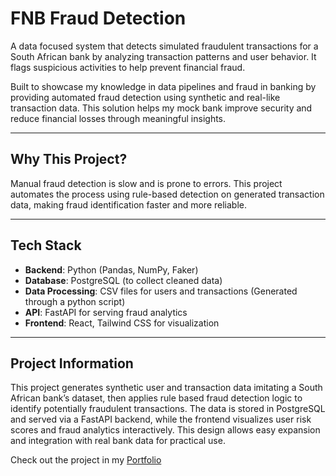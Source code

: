 <h1>FNB Fraud Detection</h1>

<p>
    A data focused system that detects simulated fraudulent transactions for a South African bank by analyzing transaction patterns and user behavior. It flags suspicious activities to help prevent financial fraud.
</p>
<p>
    Built to showcase my knowledge in data pipelines and fraud in banking by providing automated fraud detection using synthetic and real-like transaction data. This solution helps my mock bank improve security and reduce financial losses through meaningful insights.
</p>

<hr>

<h2>Why This Project?</h2>
<p>
    Manual fraud detection is slow and is prone to errors. This project automates the process using rule-based detection on generated transaction data, making fraud identification faster and more reliable.
</p>

<hr>

<h2>Tech Stack</h2>
<ul>
    <li><strong>Backend</strong>: Python (Pandas, NumPy, Faker)</li>
    <li><strong>Database</strong>: PostgreSQL (to collect cleaned data)</li>
    <li><strong>Data Processing</strong>: CSV files for users and transactions (Generated through a python script)</li>
    <li><strong>API</strong>: FastAPI for serving fraud analytics</li>
    <li><strong>Frontend</strong>: React, Tailwind CSS for visualization</li>
</ul>

<hr>

<h2>Project Information</h2>
<p>
    This project generates synthetic user and transaction data imitating a South African bank’s dataset, then applies rule based fraud detection logic to identify potentially fraudulent transactions. The data is stored in PostgreSQL and served via a FastAPI backend, while the frontend visualizes user risk scores and fraud analytics interactively. This design allows easy expansion and integration with real bank data for practical use.
</p>

<p>
    Check out the project in my <a href="https://sinhle-portfolio.netlify.app" target="_blank">Portfolio</a>
</p>
